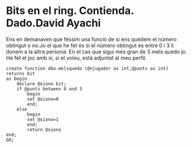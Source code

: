 # Bits en el ring. Contienda. Dado.David Ayachi
Ens en demanaven que féssim una funció de si ens quedem el número obtingut o no.Jo el que he fet és si el número obtingut és entre 0 i 3 li donem a la altra persona. En el cas que sigui més gran de 3 mels quedo jo. 
<br>He fet el joc amb si, si el voleu, està adjuntat al meu perfil.
```
create function dbo.melsquedo (@njugador as int,@punts as int)
returns bit
as begin
	declare @siono bit;
	if @punts between 0 and 3
		begin
		set @siono=0
		end;
	else 
		begin
		set @siono=1
		end;
		return @siono
end;
GO;
```
